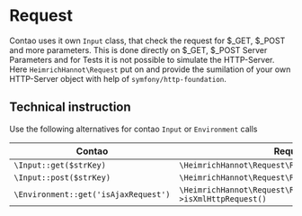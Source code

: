 # Request

Contao uses it own `Input` class, that check the request for $_GET, $_POST and more parameters.
This is done directly on $_GET, $_POST Server Parameters and for Tests it is not possible to simulate the HTTP-Server.
Here `HeimrichHannot\Request` put on and provide the sumilation of your own HTTP-Server object with help of `symfony/http-foundation`.

## Technical instruction

Use the following alternatives for contao `Input` or `Environment` calls

Contao | Request
---- | -----------
`\Input::get($strKey)` | `\HeimrichHannot\Request\Request::getGet($strKey)`
`\Input::post($strKey)` | `\HeimrichHannot\Request\Request::getPost($strKey)`
`\Environment::get('isAjaxRequest')` | `\HeimrichHannot\Request\Request::getInstance()->isXmlHttpRequest()`


